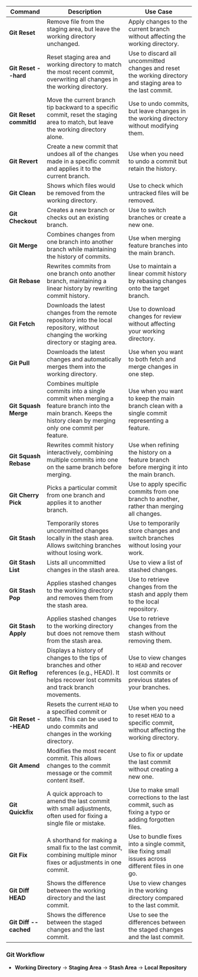 

| **Command**               | **Description**                                                                                                                                                             | **Use Case**                                                                                                  |
|---------------------------|-----------------------------------------------------------------------------------------------------------------------------------------------------------------------------|--------------------------------------------------------------------------------------------------------------|
| **Git Reset**              | Remove file from the staging area, but leave the working directory unchanged.                                                                                               | Apply changes to the current branch without affecting the working directory.                                 |
| **Git Reset --hard**       | Reset staging area and working directory to match the most recent commit, overwriting all changes in the working directory.                                                  | Use to discard all uncommitted changes and reset the working directory and staging area to the last commit.  |
| **Git Reset commitId**     | Move the current branch tip backward to a specific commit, reset the staging area to match, but leave the working directory alone.                                          | Use to undo commits, but leave changes in the working directory without modifying them.                       |
| **Git Revert**             | Create a new commit that undoes all of the changes made in a specific commit and applies it to the current branch.                                                           | Use when you need to undo a commit but retain the history.                                                   |
| **Git Clean**              | Shows which files would be removed from the working directory.                                                                                                              | Use to check which untracked files will be removed.                                                         |
| **Git Checkout**           | Creates a new branch or checks out an existing branch.                                                                                                                        | Use to switch branches or create a new one.                                                                  |
| **Git Merge**              | Combines changes from one branch into another branch while maintaining the history of commits.                                                                               | Use when merging feature branches into the main branch.                                                      |
| **Git Rebase**             | Rewrites commits from one branch onto another branch, maintaining a linear history by rewriting commit history.                                                              | Use to maintain a linear commit history by rebasing changes onto the target branch.                          |
| **Git Fetch**              | Downloads the latest changes from the remote repository into the local repository, without changing the working directory or staging area.                                    | Use to download changes for review without affecting your working directory.                                  |
| **Git Pull**               | Downloads the latest changes and automatically merges them into the working directory.                                                                                      | Use when you want to both fetch and merge changes in one step.                                               |
| **Git Squash Merge**       | Combines multiple commits into a single commit when merging a feature branch into the main branch. Keeps the history clean by merging only one commit per feature.            | Use when you want to keep the main branch clean with a single commit representing a feature.                 |
| **Git Squash Rebase**      | Rewrites commit history interactively, combining multiple commits into one on the same branch before merging.                                                                | Use when refining the history on a feature branch before merging it into the main branch.                    |
| **Git Cherry Pick**        | Picks a particular commit from one branch and applies it to another branch.                                                                                                  | Use to apply specific commits from one branch to another, rather than merging all changes.                    |
| **Git Stash**              | Temporarily stores uncommitted changes locally in the stash area. Allows switching branches without losing work.                                                              | Use to temporarily store changes and switch branches without losing your work.                               |
| **Git Stash List**         | Lists all uncommitted changes in the stash area.                                                                                                                              | Use to view a list of stashed changes.                                                                       |
| **Git Stash Pop**          | Applies stashed changes to the working directory and removes them from the stash area.                                                                                       | Use to retrieve changes from the stash and apply them to the local repository.                               |
| **Git Stash Apply**        | Applies stashed changes to the working directory but does not remove them from the stash area.                                                                               | Use to retrieve changes from the stash without removing them.                                                 |
| **Git Reflog**             | Displays a history of changes to the tips of branches and other references (e.g., HEAD). It helps recover lost commits and track branch movements.                           | Use to view changes to `HEAD` and recover lost commits or previous states of your branches.                   |
| **Git Reset --HEAD**       | Resets the current `HEAD` to a specified commit or state. This can be used to undo commits and changes in the working directory.                                             | Use when you need to reset `HEAD` to a specific commit, without affecting the working directory.               |
| **Git Amend**              | Modifies the most recent commit. This allows changes to the commit message or the commit content itself.                                                                     | Use to fix or update the last commit without creating a new one.                                               |
| **Git Quickfix**           | A quick approach to amend the last commit with small adjustments, often used for fixing a single file or mistake.                                                             | Use to make small corrections to the last commit, such as fixing a typo or adding forgotten files.            |
| **Git Fix**                | A shorthand for making a small fix to the last commit, combining multiple minor fixes or adjustments in one commit.                                                           | Use to bundle fixes into a single commit, like fixing small issues across different files in one go.          |
| **Git Diff HEAD**          | Shows the difference between the working directory and the last commit.                                                                                                      | Use to view changes in the working directory compared to the last commit.                                    |
| **Git Diff --cached**      | Shows the difference between the staged changes and the last commit.                                                                                                         | Use to see the differences between the staged changes and the last commit.                                    |

### Git Workflow
- **Working Directory** → **Staging Area** → **Stash Area** → **Local Repository**



















